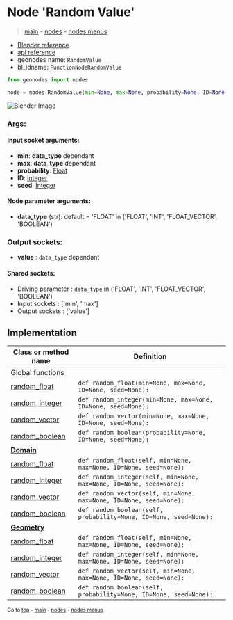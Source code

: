 # Node 'Random Value'

> [main](../structure.md) - [nodes](nodes.md) - [nodes menus](nodes_menus.md)

- [Blender reference](https://docs.blender.org/manual/en/latest/modeling/geometry_nodes/utilities/random_value.html)
- [api reference](https://docs.blender.org/api/current/bpy.types.FunctionNodeRandomValue.html)
- geonodes name: `RandomValue`
- bl_idname: `FunctionNodeRandomValue`

```python
from geonodes import nodes

node = nodes.RandomValue(min=None, max=None, probability=None, ID=None, seed=None, data_type='FLOAT')
```

![Blender Image](https://docs.blender.org/manual/en/latest/_images/node-types_FunctionNodeRandomValue.webp)

### Args:

#### Input socket arguments:

- **min**: **data_type** dependant
- **max**: **data_type** dependant
- **probability**: [Float](Float.md)
- **ID**: [Integer](Integer.md)
- **seed**: [Integer](Integer.md)

#### Node parameter arguments:

- **data_type** (str): default = 'FLOAT' in ('FLOAT', 'INT', 'FLOAT_VECTOR', 'BOOLEAN')

### Output sockets:

- **value** : ``data_type`` dependant

#### Shared sockets:

- Driving parameter : ``data_type`` in ('FLOAT', 'INT', 'FLOAT_VECTOR', 'BOOLEAN')
- Input sockets  : ['min', 'max']
- Output sockets : ['value']
## Implementation

| Class or method name | Definition |
|----------------------|------------|
| Global functions |
| [random_float](A.md#random_float) | `def random_float(min=None, max=None, ID=None, seed=None):` |
| [random_integer](A.md#random_integer) | `def random_integer(min=None, max=None, ID=None, seed=None):` |
| [random_vector](A.md#random_vector) | `def random_vector(min=None, max=None, ID=None, seed=None):` |
| [random_boolean](A.md#random_boolean) | `def random_boolean(probability=None, ID=None, seed=None):` |
| **[Domain](Domain.md)** |
| [random_float](Domain.md#random_float) | `def random_float(self, min=None, max=None, ID=None, seed=None):` |
| [random_integer](Domain.md#random_integer) | `def random_integer(self, min=None, max=None, ID=None, seed=None):` |
| [random_vector](Domain.md#random_vector) | `def random_vector(self, min=None, max=None, ID=None, seed=None):` |
| [random_boolean](Domain.md#random_boolean) | `def random_boolean(self, probability=None, ID=None, seed=None):` |
| **[Geometry](Geometry.md)** |
| [random_float](Geometry.md#random_float) | `def random_float(self, min=None, max=None, ID=None, seed=None):` |
| [random_integer](Geometry.md#random_integer) | `def random_integer(self, min=None, max=None, ID=None, seed=None):` |
| [random_vector](Geometry.md#random_vector) | `def random_vector(self, min=None, max=None, ID=None, seed=None):` |
| [random_boolean](Geometry.md#random_boolean) | `def random_boolean(self, probability=None, ID=None, seed=None):` |

<sub>Go to [top](#node-Random-Value) - [main](../structure.md) - [nodes](nodes.md) - [nodes menus](nodes_menus.md)</sub>

